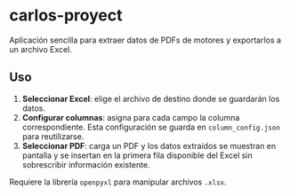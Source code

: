 # carlos-proyect

Aplicación sencilla para extraer datos de PDFs de motores y exportarlos a un archivo Excel.

## Uso
1. **Seleccionar Excel**: elige el archivo de destino donde se guardarán los datos.
2. **Configurar columnas**: asigna para cada campo la columna correspondiente. Esta configuración se guarda en `column_config.json` para reutilizarse.
3. **Seleccionar PDF**: carga un PDF y los datos extraídos se muestran en pantalla y se insertan en la primera fila disponible del Excel sin sobrescribir información existente.

Requiere la librería `openpyxl` para manipular archivos `.xlsx`.
